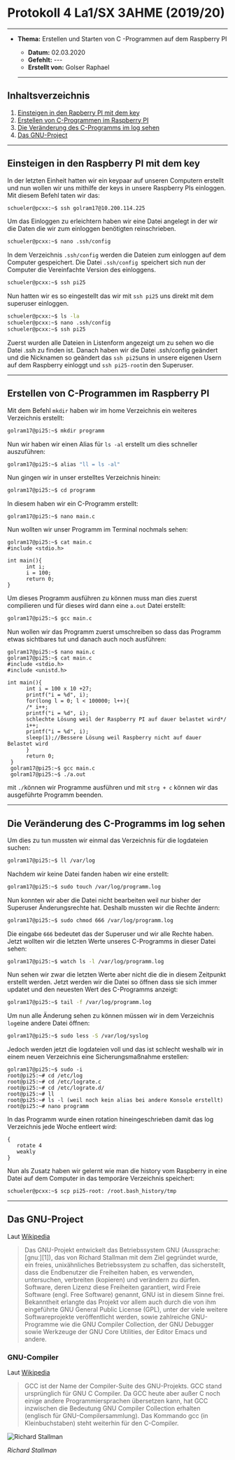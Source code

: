 # Protokoll 4 La1/SX 3AHME (2019/20)

-------------------------

* **Thema:** Erstellen und Starten von C -Programmen auf dem Raspberry PI
  * **Datum:** 02.03.2020
  * **Gefehlt:** ---
  * **Erstellt von:** Golser Raphael
  
  -------------------------------------------------------
  
## Inhaltsverzeichnis

1.  [Einsteigen in den Rapberry PI mit dem key](#einsteigen-in-den-raspberry-pi-mit-dem-key)
2.  [Erstellen von C-Programmen im Raspberry PI](#erstellen-von-c-programmen-im-raspberry-pi)
3.  [Die Veränderung des C-Programms im log sehen](#die-veränderung-des-c-programms-im-log-sehen)
5.  [Das GNU-Project](#das-gnu-project)

-----------------------------------------------

  ## Einsteigen in den Raspberry PI mit dem key
  
  In der letzten Einheit hatten wir ein keypaar auf unseren Computern erstellt und nun wollen wir uns mithilfe der keys in unsere Raspberry PIs einloggen. Mit diesem Befehl taten wir das:
  ````bash
  schueler@pcxx:~$ ssh golram17@10.200.114.225
  ````
  Um das Einloggen zu erleichtern haben wir eine Datei angelegt in der wir die Daten die wir zum einloggen benötigten reinschrieben. 
  ````bash
  schueler@pcxx:~$ nano .ssh/config
  ````
  In dem Verzeichnis ````.ssh/config```` werden die Dateien zum einloggen auf dem Computer gespeichert. Die Datei ````.ssh/config ````speichert sich nun der Computer die Vereinfachte Version des einloggens.
  ````bash
  schueler@pcxx:~$ ssh pi25
  ````
  Nun hatten wir es so eingestellt das wir mit ````ssh pi25```` uns direkt mit dem superuser einloggen.
  ````bash
  schueler@pcxx:~$ ls -la
  schueler@pcxx:~$ nano .ssh/config
  schueler@pcxx:~$ ssh pi25
  ````
  Zuerst wurden alle Dateien in Listenform angezeigt um zu sehen wo die Datei .ssh zu finden ist. Danach haben wir die Datei .ssh/config geändert und die Nicknamen so geändert das ````ssh pi25````uns in unsere eigenen Usern auf dem Raspberry einloggt und ````ssh pi25-root````in den Superuser.
  
--------------------------------------------------------------------------------------------------------

  ## Erstellen von C-Programmen im Raspberry PI

Mit dem Befehl ````mkdir```` haben wir im home Verzeichnis ein weiteres Verzeichnis erstellt:
````bash
golram17@pi25:~$ mkdir programm
````
Nun wir haben wir einen Alias für ````ls -al```` erstellt um dies schneller auszuführen:
````bash
golram17@pi25:~$ alias "ll = ls -al"
````
Nun gingen wir in unser erstelltes Verzeichnis hinein:
````bash
golram17@pi25:~$ cd programm
````
In diesem haben wir ein C-Programm erstellt:
````
golram17@pi25:~$ nano main.c
````
Nun wollten wir unser Programm im Terminal nochmals sehen:
````
golram17@pi25:~$ cat main.c
#include <stdio.h>

int main(){
      int i;
      i = 100;
      return 0;
}
````
Um dieses Programm ausführen zu können muss man dies zuerst compilieren und für dieses wird dann eine ````a.out```` Datei erstellt:
````bash
golram17@pi25:~$ gcc main.c
````
Nun wollen wir das Programm zuerst umschreiben so dass das Programm etwas sichtbares tut und danach auch noch ausführen:
````
golram17@pi25:~$ nano main.c
golram17@pi25:~$ cat main.c
#include <stdio.h>
#include <unistd.h>

int main(){
      int i = 100 x 10 +27;
      printf("i = %d", i);
      for(long l = 0; l < 100000; l++){
      /* i++;
      printf("i = %d", i);
      schlechte Lösung weil der Raspberry PI auf dauer belastet wird*/
      i++;
      printf("i = %d", i);
      sleep(1);//Bessere Lösung weil Raspberry nicht auf dauer Belastet wird
      }
      return 0;
 }
 golram17@pi25:~$ gcc main.c
 golram17@pi25:~$ ./a.out
 ````
 mit ````./````können wir Programme ausführen und mit ````strg + c```` können wir das ausgeführte Programm beenden.
 
 ------------------------------------------------------
 
 ## Die Veränderung des C-Programms im log sehen
 
 Um dies zu tun mussten wir einmal das Verzeichnis für die logdateien suchen:
 ````bash
 golram17@pi25:~$ ll /var/log
 ````
 Nachdem wir keine Datei fanden haben wir eine erstellt:
 ````bash
 golram17@pi25:~$ sudo touch /var/log/programm.log
 ````
 Nun konnten wir aber die Datei nicht bearbeiten weil nur bisher der Superuser Änderungsrechte hat. Deshalb mussten wir die Rechte ändern:
 ````bash
 golram17@pi25:~$ sudo chmod 666 /var/log/programm.log
 ````
 Die eingabe ````666```` bedeutet das der Superuser und wir alle Rechte haben. 
 Jetzt wollten wir die letzten Werte unseres C-Programms in dieser Datei sehen:
 ````bash
 golram17@pi25:~$ watch ls -l /var/log/programm.log
 ````
 Nun sehen wir zwar die letzten Werte aber nicht die die in diesem Zeitpunkt erstellt werden.
 Jetzt werden wir die Datei so öffnen dass sie sich immer updatet und den neuesten Wert des C-Programms anzeigt:
 ````bash
 golram17@pi25:~$ tail -f /var/log/programm.log
 ````
 Um nun alle Änderung sehen zu können müssen wir in dem Verzeichnis ````log````eine andere Datei öffnen:
 ````bash
 golram17@pi25:~$ sudo less -S /var/log/syslog
 ````
 Jedoch werden jetzt die logdateien voll und das ist schlecht weshalb wir in einem neuen Verzeichnis eine Sicherungsmaßnahme erstellen:
 ````
 golram17@pi25:~$ sudo -i
 root@pi25:~# cd /etc/log
 root@pi25:~# cd /etc/lograte.c
 root@pi25:~# cd /etc/lograte.d/
 root@pi25:~# ll
 root@pi25:~# ls -l (weil noch kein alias bei andere Konsole erstellt)
 root@pi25:~# nano programm
 ````
 In das Programm wurde einen rotation hineingeschrieben damit das log Verzeichnis jede Woche entleert wird:
 ````
 {
    rotate 4
    weakly
 }
 ````
 Nun als Zusatz haben wir gelernt wie man die history vom Raspberry in eine Datei auf dem Computer in das temporäre Verzeichnis speichert:
 ````bash
 schueler@pcxx:~$ scp pi25-root: /root.bash_history/tmp
 ````
 
 ---------------------------------------------------------
 
 ## Das GNU-Project
 
 Laut [Wikipedia](https://de.wikipedia.org/wiki/GNU-Projekt)
>Das GNU-Projekt entwickelt das Betriebssystem GNU (Aussprache: [ɡnuː][1]), das von Richard Stallman mit dem Ziel gegründet wurde, ein freies, unixähnliches Betriebssystem zu schaffen, das sicherstellt, dass die Endbenutzer die Freiheiten haben, es verwenden, untersuchen, verbreiten (kopieren) und verändern zu dürfen. Software, deren Lizenz diese Freiheiten garantiert, wird Freie Software (engl. Free Software) genannt, GNU ist in diesem Sinne frei.
Bekanntheit erlangte das Projekt vor allem auch durch die von ihm eingeführte GNU General Public License (GPL), unter der viele weitere Softwareprojekte veröffentlicht werden, sowie zahlreiche GNU-Programme wie die GNU Compiler Collection, der GNU Debugger sowie Werkzeuge der GNU Core Utilities, der Editor Emacs und andere.

### GNU-Compiler
Laut [Wikipedia](https://de.wikipedia.org/wiki/GNU_Compiler_Collection)
>GCC ist der Name der Compiler-Suite des GNU-Projekts. GCC stand ursprünglich für GNU C Compiler. Da GCC heute aber außer C noch einige andere Programmiersprachen übersetzen kann, hat GCC inzwischen die Bedeutung GNU Compiler Collection erhalten (englisch für GNU-Compilersammlung). Das Kommando gcc (in Kleinbuchstaben) steht weiterhin für den C-Compiler.
 
 ![Richard Stallman](https://upload.wikimedia.org/wikipedia/commons/thumb/a/a8/Richard_Stallman_at_CommonsFest_Athens_2015_2.JPG/295px-Richard_Stallman_at_CommonsFest_Athens_2015_2.JPG)

*Richard Stallman*

